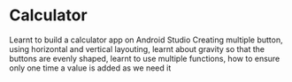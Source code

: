 # Calculator
Learnt to build a calculator app on Android Studio
Creating multiple button, using horizontal and vertical layouting, learnt about gravity so that the buttons are evenly shaped, learnt to use multiple functions, how to ensure only one time a value is added as we need it
